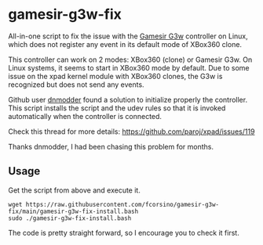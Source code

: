 # gamesir-g3w-fix

All-in-one script to fix the issue with the [Gamesir G3w](https://www.gamesir.hk/pages/g3w-tutorial) controller on Linux, which does not register any event in its default mode of XBox360 clone.

This controller can work on 2 modes: XBox360 (clone) or Gamesir G3w. On Linux systems, it seems to start in XBox360 mode by default. Due to some issue on the xpad kernel module with XBox360 clones, the G3w is recognized but does not send any events.

Github user [dnmodder](https://github.com/dnmodder) found a solution to initialize properly the controller.
This script installs the script and the udev rules so that it is invoked automatically when the controller is connected.

Check this thread for more details: https://github.com/paroj/xpad/issues/119

Thanks dnmodder, I had been chasing this problem for months.

## Usage
Get the script from above and execute it. 
```
wget https://raw.githubusercontent.com/fcorsino/gamesir-g3w-fix/main/gamesir-g3w-fix-install.bash
sudo ./gamesir-g3w-fix-install.bash
```

The code is pretty straight forward, so I encourage you to check it first.
